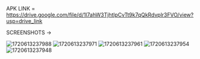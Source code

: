 APK LINK = https://drive.google.com/file/d/1l7ahW3TjhtlpCvTt9k7qQkRdvplr3FVO/view?usp=drive_link

SCREENSHOTS ->

![1720613237988](https://github.com/snehil2002/MyRecipe/assets/123409680/23bfb940-35b3-4cba-8435-8ad2f7069742)
![1720613237971](https://github.com/snehil2002/MyRecipe/assets/123409680/4fd6f021-fbf1-472d-a668-19acb3fb94e3)
![1720613237961](https://github.com/snehil2002/MyRecipe/assets/123409680/ba7275c6-b494-48e7-aed2-e366f835d3ca)
![1720613237954](https://github.com/snehil2002/MyRecipe/assets/123409680/bb9da4b4-bf66-4f7c-824a-8a77536323dd)
![1720613237948](https://github.com/snehil2002/MyRecipe/assets/123409680/52852044-be13-4774-9cf4-06d4990c8216)
